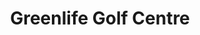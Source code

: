 ---
title: "Greenlife Golf Centre"
address: "Clermont pk Dublin rd Dundalk Co. Louth"
tel: "(042)9321064"
county: "Dublin"
category: "Driving Ranges"
type: "Content"
lat: "53.95661615"
lng: "-6.385650703"
---